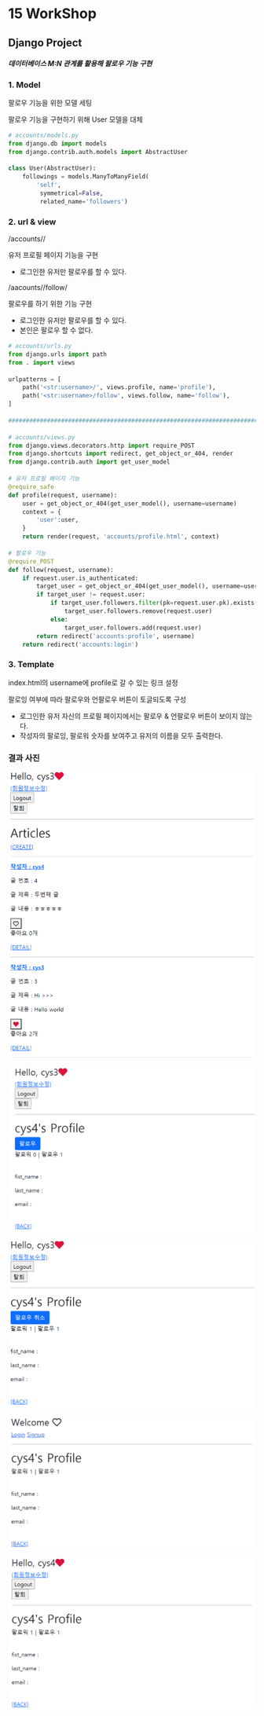 # 15 WorkShop



## Django Project

##### 데이터베이스 M:N 관계를 활용해 팔로우 기능 구현



### 1. Model

팔로우 기능을 위한 모델 세팅

팔로우 기능을 구현하기 위해 User 모델을 대체

```python
# accounts/models.py
from django.db import models
from django.contrib.auth.models import AbstractUser

class User(AbstractUser):
    followings = models.ManyToManyField(
        'self',
         symmetrical=False,
         related_name='followers')
```



### 2. url & view

/accounts/<username>/

유저 프로필 페이지 기능을 구현

- 로그인한 유저만 팔로우를 할 수 있다.



/aacounts/<username>/follow/

팔로우를 하기 위한 기능 구현

- 로그인한 유저만 팔로우를 할 수 있다.
- 본인은 팔로우 할 수 없다.

```python
# accounts/urls.py
from django.urls import path
from . import views

urlpatterns = [
    path('<str:username>/', views.profile, name='profile'),
    path('<str:username>/follow', views.follow, name='follow'),
]

#########################################################################################

# accounts/views.py
from django.views.decorators.http import require_POST
from django.shortcuts import redirect, get_object_or_404, render
from django.contrib.auth import get_user_model

# 유저 프로필 페이지 기능
@require_safe
def profile(request, username):
    user = get_object_or_404(get_user_model(), username=username)
    context = {
        'user':user,
    }
    return render(request, 'accounts/profile.html', context)

# 팔로우 기능
@require_POST
def follow(request, username):
    if request.user.is_authenticated:
        target_user = get_object_or_404(get_user_model(), username=username)
        if target_user != request.user:
            if target_user.followers.filter(pk=request.user.pk).exists():
                target_user.followers.remove(request.user)
            else:
                target_user.followers.add(request.user)
        return redirect('accounts:profile', username)
    return redirect('accounts:login')
```



### 3. Template

index.html의 username에 profile로 갈 수 있는 링크 설정

팔로잉 여부에 따라 팔로우와 언팔로우 버튼이 토글되도록 구성

- 로그인한 유저 자신의 프로필 페이지에서는 팔로우 & 언팔로우 버튼이 보이지 않는다.
- 작성자의 팔로잉, 팔로워 숫자를 보여주고 유저의 이름을 모두 출력한다.



### 결과 사진

![image-20210401144809214](README.assets/image-20210401144809214.png)

![image-20210401144829680](README.assets/image-20210401144829680.png)

![image-20210401144845765](README.assets/image-20210401144845765.png)

![image-20210401144915433](README.assets/image-20210401144915433.png)

![image-20210401144938610](README.assets/image-20210401144938610.png)